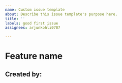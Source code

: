 ```yaml
---
name: Custom issue template
about: Describe this issue template's purpose here.
title: ''
labels: good first issue
assignees: arjunkohli0707

---
```


# Feature name

## Created by:
